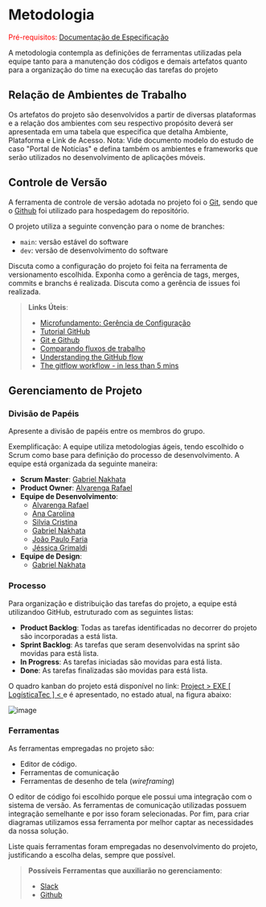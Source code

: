 
# Metodologia

<span style="color:red">Pré-requisitos: <a href="2-Especificação do Projeto.md"> Documentação de Especificação</a></span>

A metodologia contempla as definições de ferramentas utilizadas pela equipe tanto para a manutenção dos códigos e demais artefatos quanto para a organização do time na execução das tarefas do projeto

## Relação de Ambientes de Trabalho

Os artefatos do projeto são desenvolvidos a partir de diversas plataformas e a relação dos ambientes com seu respectivo propósito deverá ser apresentada em uma tabela que especifica que detalha Ambiente, Plataforma e Link de Acesso. 
Nota: Vide documento modelo do estudo de caso "Portal de Notícias" e defina também os ambientes e frameworks que serão utilizados no desenvolvimento de aplicações móveis.

## Controle de Versão

A ferramenta de controle de versão adotada no projeto foi o
[Git](https://git-scm.com/), sendo que o [Github](https://github.com)
foi utilizado para hospedagem do repositório.

O projeto utiliza a seguinte convenção para o nome de branches:

- `main`: versão estável do software
- `dev`: versão de desenvolvimento do software

Discuta como a configuração do projeto foi feita na ferramenta de versionamento escolhida. Exponha como a gerência de tags, merges, commits e branchs é realizada. Discuta como a gerência de issues foi realizada.

> **Links Úteis**:
> - [Microfundamento: Gerência de Configuração](https://pucminas.instructure.com/courses/87878/)
> - [Tutorial GitHub](https://guides.github.com/activities/hello-world/)
> - [Git e Github](https://www.youtube.com/playlist?list=PLHz_AreHm4dm7ZULPAmadvNhH6vk9oNZA)
>  - [Comparando fluxos de trabalho](https://www.atlassian.com/br/git/tutorials/comparing-workflows)
> - [Understanding the GitHub flow](https://guides.github.com/introduction/flow/)
> - [The gitflow workflow - in less than 5 mins](https://www.youtube.com/watch?v=1SXpE08hvGs)

## Gerenciamento de Projeto

### Divisão de Papéis

Apresente a divisão de papéis entre os membros do grupo.

Exemplificação: A equipe utiliza metodologias ágeis, tendo escolhido o Scrum como base para definição do processo de desenvolvimento. A equipe está organizada da seguinte maneira:
- **Scrum Master**: [Gabriel Nakhata](https://github.com/gabrielnakhata)
- **Product Owner**: [Alvarenga Rafael](https://github.com/alvarengaRafael)
- **Equipe de Desenvolvimento**:
  - [Alvarenga Rafael](https://github.com/brunosellas)
  - [Ana Carolina](https://github.com/euanacarmo)
  - [Silvia Cristina](https://github.com/sioliv)
  - [Gabriel Nakhata](https://github.com/gabrielnakhata)
  - [João Paulo Faria](https://github.com/Joao-Paulo-Faria)
  - [Jéssica Grimaldi](https://github.com/jessicagrimaldi)
- **Equipe de Design**:
  - [Gabriel Nakhata](https://github.com/gabrielnakhata)

### Processo

Para organização e distribuição das tarefas do projeto, a equipe está utilizandoo GitHub, estruturado com as seguintes listas:

- **Product Backlog**: Todas as tarefas identificadas no decorrer do projeto são incorporadas a está lista.
- **Sprint Backlog**: As tarefas que seram desenvolvidas na sprint são movidas para está lista.
- **In Progress**: As tarefas iniciadas são movidas para está lista.
- **Done**: As tarefas finalizadas são movidas para está lista.

O quadro kanban do projeto está disponível no link: [Project > EXE [ LogísticaTec ] < ](https://github.com/orgs/ICEI-PUC-Minas-PMV-ADS/projects/565/views/1) e é apresentado, no estado atual, na figura abaixo:

![image](https://user-images.githubusercontent.com/82043220/229251260-9a7a6ec4-9896-4cb7-8d04-c4b92b34557c.png)

### Ferramentas

As ferramentas empregadas no projeto são:

- Editor de código.
- Ferramentas de comunicação
- Ferramentas de desenho de tela (_wireframing_)

O editor de código foi escolhido porque ele possui uma integração com o sistema de versão. As ferramentas de comunicação utilizadas possuem integração semelhante e por isso foram selecionadas. Por fim, para criar diagramas utilizamos essa ferramenta por melhor captar as necessidades da nossa solução.

Liste quais ferramentas foram empregadas no desenvolvimento do projeto, justificando a escolha delas, sempre que possível.
 
> **Possíveis Ferramentas que auxiliarão no gerenciamento**: 
> - [Slack](https://slack.com/)
> - [Github](https://github.com/)
